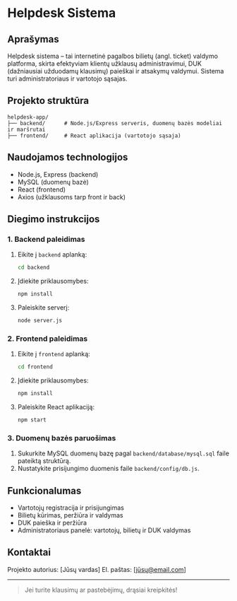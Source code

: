 # Helpdesk Sistema

## Aprašymas

Helpdesk sistema – tai internetinė pagalbos bilietų (angl. ticket) valdymo platforma, skirta efektyviam klientų užklausų administravimui, DUK (dažniausiai užduodamų klausimų) paieškai ir atsakymų valdymui. Sistema turi administratoriaus ir vartotojo sąsajas.

## Projekto struktūra

```
helpdesk-app/
├── backend/      # Node.js/Express serveris, duomenų bazės modeliai ir maršrutai
├── frontend/     # React aplikacija (vartotojo sąsaja)
```

## Naudojamos technologijos

- Node.js, Express (backend)
- MySQL (duomenų bazė)
- React (frontend)
- Axios (užklausoms tarp front ir back)

## Diegimo instrukcijos

### 1. Backend paleidimas

1. Eikite į `backend` aplanką:
   ```sh
   cd backend
   ```
2. Įdiekite priklausomybes:
   ```sh
   npm install
   ```
3. Paleiskite serverį:
   ```sh
   node server.js
   ```

### 2. Frontend paleidimas

1. Eikite į `frontend` aplanką:
   ```sh
   cd frontend
   ```
2. Įdiekite priklausomybes:
   ```sh
   npm install
   ```
3. Paleiskite React aplikaciją:
   ```sh
   npm start
   ```

### 3. Duomenų bazės paruošimas

1. Sukurkite MySQL duomenų bazę pagal `backend/database/mysql.sql` faile pateiktą struktūrą.
2. Nustatykite prisijungimo duomenis faile `backend/config/db.js`.

## Funkcionalumas

- Vartotojų registracija ir prisijungimas
- Bilietų kūrimas, peržiūra ir valdymas
- DUK paieška ir peržiūra
- Administratoriaus panelė: vartotojų, bilietų ir DUK valdymas

## Kontaktai

Projekto autorius: [Jūsų vardas]
El. paštas: [jūsų@email.com]

---

> Jei turite klausimų ar pastebėjimų, drąsiai kreipkitės!
